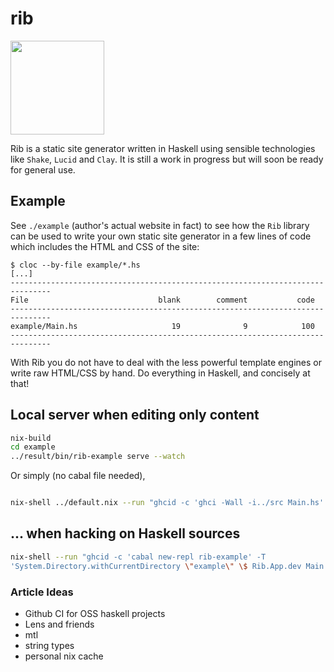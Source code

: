 # rib

<!--
Credit for this image: https://www.svgrepo.com/svg/24439/ribs
-->
<img src="https://raw.githubusercontent.com/srid/rib/master/example/content/static/ribs.svg?sanitize=true" width="150" />

Rib is a static site generator written in Haskell using sensible technologies
like `Shake`, `Lucid` and `Clay`. It is still a work in progress but will soon
be ready for general use.

## Example

See `./example` (author's actual website in fact) to see how the `Rib` library
can be used to write your own static site generator in a few lines of code which
includes the HTML and CSS of the site:

```
$ cloc --by-file example/*.hs
[...]
-------------------------------------------------------------------------------
File                             blank        comment           code
-------------------------------------------------------------------------------
example/Main.hs                     19              9            100
-------------------------------------------------------------------------------
```

With Rib you do not have to deal with the less powerful template engines or
write raw HTML/CSS by hand. Do everything in Haskell, and concisely at that!

## Local server when editing only content

```bash
nix-build
cd example
../result/bin/rib-example serve --watch
```

Or simply (no cabal file needed),

```bash

nix-shell ../default.nix --run "ghcid -c 'ghci -Wall -i../src Main.hs' -T 'Rib.App.dev Main.settings' --reload=Main.hs"
```



## ... when hacking on Haskell sources

```bash
nix-shell --run "ghcid -c 'cabal new-repl rib-example' -T
'System.Directory.withCurrentDirectory \"example\" \$ Rib.App.dev Main.settings'"
```

### Article Ideas

- Github CI for OSS haskell projects
- Lens and friends
- mtl
- string types
- personal nix cache
